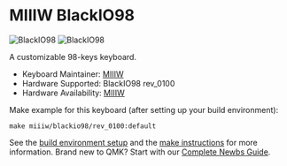 # MIIIW BlackIO98

![BlackIO98](https://i.imgur.com/XY3AahEh.jpg)
![BlackIO98](https://i.imgur.com/WlWAeC9h.jpg)

A customizable 98-keys keyboard.

* Keyboard Maintainer: [MIIIW](https://github.com/miiiw)
* Hardware Supported: BlackIO98 rev_0100
* Hardware Availability: [MIIIW](https://www.miiiw.com/)

Make example for this keyboard (after setting up your build environment):

    make miiiw/blackio98/rev_0100:default

See the [build environment setup](https://docs.qmk.fm/#/getting_started_build_tools) and the [make instructions](https://docs.qmk.fm/#/getting_started_make_guide) for more information. Brand new to QMK? Start with our [Complete Newbs Guide](https://docs.qmk.fm/#/newbs).
